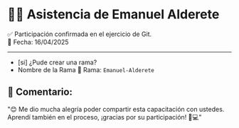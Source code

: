# 🙋‍♀️ Asistencia de Emanuel Alderete

✅ Participación confirmada en el ejercicio de Git.  
📅 Fecha: 16/04/2025

---

- [si] ¿Pude crear una rama?
- Nombre de la Rama
    📍 Rama: `Emanuel-Alderete`

## 💬 Comentario:

"😊 Me dio mucha alegría poder compartir esta capacitación con ustedes. Aprendí también en el proceso, ¡gracias por su participación! 🙏💻"